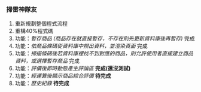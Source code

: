 ### 掃雷神隊友

1. 重新規劃整個程式流程
2. 重構40%程式碼
3. 功能：*暫存商品 (商品存在就直接暫存，不存在則先更新資料庫後再暫存)* 完成
4. 功能：*依商品條碼從資料庫中撈出資料，並渲染頁面*  完成
5. 功能：*掃描條碼後若資料庫裡找不到對應的商品，則允許使用者直接建立商品資料，或選擇暫存商品* 完成
6. 功能：*評價後即時動態產生評論區*  **完成(還沒測試)**
7. 功能：*經運算後顯示商品綜合評價* **待完成**
8. 功能：*歷史紀錄*  **待完成**

